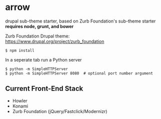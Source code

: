 # arrow

drupal sub-theme starter, based on Zurb Foundation's sub-theme starter
**requires node, grunt, and bower**

Zurb Foundation Drupal theme: https://www.drupal.org/project/zurb_foundation



```
$ npm install
```

In a seperate tab run a Python server
```
$ python -m SimpleHTTPServer
$ python -m SimpleHTTPServer 8080  # optional port number argument
```

## Current Front-End Stack
- Howler
- Konami
- Zurb Foundation (jQuery/Fastclick/Modernizr)
